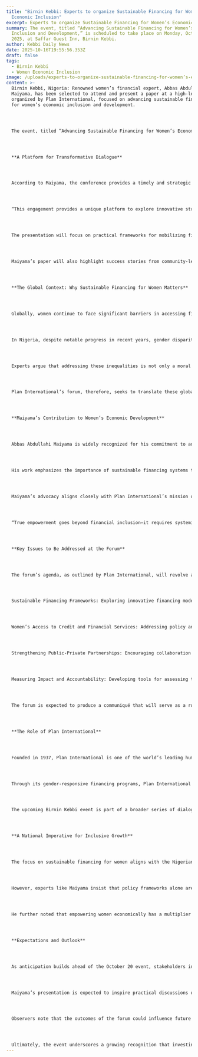 ```yaml
---
title: "Birnin Kebbi: Experts to organize Sustainable Financing for Women’s
  Economic Inclusion"
excerpt: Experts to organize Sustainable Financing for Women’s Economic Inclusion
summary: The event, titled “Advancing Sustainable Financing for Women’s Economic
  Inclusion and Development,” is scheduled to take place on Monday, October 20,
  2025, at Saffar Guest Inn, Birnin Kebbi.
author: Kebbi Daily News
date: 2025-10-16T19:55:56.353Z
draft: false
tags:
  - Birnin Kebbi
  - Women Economic Inclusion
image: /uploads/experts-to-organize-sustainable-financing-for-women’s-economic-inclusion.jpg
content: >-
  Birnin Kebbi, Nigeria: Renowned women’s financial expert, Abbas Abdullahi
  Maiyama, has been selected to attend and present a paper at a high-level forum
  organized by Plan International, focused on advancing sustainable financing
  for women’s economic inclusion and development.




  The event, titled “Advancing Sustainable Financing for Women’s Economic Inclusion and Development,” is scheduled to take place on Monday, October 20, 2025, at Saffar Guest Inn, Birnin Kebbi. The forum is expected to bring together development practitioners, policymakers, gender advocates, financial experts, and representatives from civil society to deliberate on innovative mechanisms for financing women’s empowerment initiatives and promoting gender-responsive development at the subnational and national levels.




  **A Platform for Transformative Dialogue**




  According to Maiyama, the conference provides a timely and strategic opportunity to deepen discussions on sustainable financing models that address the systemic barriers hindering women’s full participation in economic life.




  “This engagement provides a unique platform to explore innovative strategies that promote sustainable financing, enhance women’s economic inclusion, and foster gender-responsive development,” he stated. “It also serves as an avenue for collaboration with key stakeholders, policymakers, and development partners committed to advancing women’s empowerment and inclusive growth.”




  The presentation will focus on practical frameworks for mobilizing financial resources, public-private partnerships, and community-driven solutions that can bridge the gender financing gap and unlock women’s economic potential in Nigeria and beyond.




  Maiyama’s paper will also highlight success stories from community-level programs, sustainable enterprise models, and inclusive policy reforms that have contributed to empowering women entrepreneurs, particularly in rural and underserved communities.




  **The Global Context: Why Sustainable Financing for Women Matters**




  Globally, women continue to face significant barriers in accessing finance, markets, and decision-making platforms. According to the World Bank, nearly one billion women worldwide remain excluded from formal financial systems, limiting their ability to save, invest, and contribute fully to economic growth.




  In Nigeria, despite notable progress in recent years, gender disparities in access to credit, land ownership, and financial services persist. Studies by UN Women and the Central Bank of Nigeria (CBN) show that less than 35% of Nigerian women entrepreneurs have access to formal loans or investment opportunities, largely due to restrictive collateral requirements and sociocultural barriers.




  Experts argue that addressing these inequalities is not only a moral imperative but also an economic necessity. Research by McKinsey Global Institute reveals that achieving gender parity in the workforce could add up to $28 trillion to global GDP by 2025.




  Plan International’s forum, therefore, seeks to translate these global conversations into actionable local strategies, empowering Nigerian women to become drivers of sustainable growth.




  **Maiyama’s Contribution to Women’s Economic Development**




  Abbas Abdullahi Maiyama is widely recognized for his commitment to advancing financial inclusion and women’s empowerment in Nigeria. Over the years, he has worked with multiple development agencies, microfinance institutions, and gender-focused initiatives to design inclusive financial products tailored to the needs of women in rural and semi-urban communities.




  His work emphasizes the importance of sustainable financing systems that combine accessibility, affordability, and adaptability. He has been instrumental in implementing projects that promote women-led cooperatives, microcredit schemes, and social enterprise models in northern Nigeria, particularly in Kebbi State, where women’s participation in trade and agriculture remains a cornerstone of local livelihoods.




  Maiyama’s advocacy aligns closely with Plan International’s mission of promoting equality for girls and empowering women through education, skills development, and access to economic opportunities.




  “True empowerment goes beyond financial inclusion—it requires systemic change that recognizes the economic value women contribute to their communities,” he said. “When women have access to finance, education, and decision-making platforms, entire societies thrive.”




  **Key Issues to Be Addressed at the Forum**




  The forum’s agenda, as outlined by Plan International, will revolve around four major themes:




  Sustainable Financing Frameworks: Exploring innovative financing models that align with global development goals, including impact investing, blended finance, and gender bonds.




  Women’s Access to Credit and Financial Services: Addressing policy and institutional bottlenecks that prevent women from accessing affordable loans and business support services.




  Strengthening Public-Private Partnerships: Encouraging collaboration between governments, the private sector, and international donors to support women-led enterprises and social innovation.




  Measuring Impact and Accountability: Developing tools for assessing the outcomes of gender-responsive financing and ensuring transparency in resource allocation.




  The forum is expected to produce a communiqué that will serve as a roadmap for policymakers, donors, and civil society organizations in shaping future interventions around women’s economic empowerment.




  **The Role of Plan International**




  Founded in 1937, Plan International is one of the world’s leading humanitarian and development organizations working to advance children’s rights and gender equality. In Nigeria, the organization has been instrumental in supporting initiatives around girls’ education, sexual and reproductive health, economic empowerment, and climate resilience.




  Through its gender-responsive financing programs, Plan International seeks to break cycles of poverty by enabling women and girls to access financial resources and participate meaningfully in the economy.




  The upcoming Birnin Kebbi event is part of a broader series of dialogues aimed at localizing the 2030 Sustainable Development Goals (SDGs)—particularly Goal 5 (Gender Equality) and Goal 8 (Decent Work and Economic Growth)—within Nigeria’s development context.




  **A National Imperative for Inclusive Growth**




  The focus on sustainable financing for women aligns with the Nigerian government’s ongoing reforms to boost financial inclusion and support small and medium-sized enterprises (SMEs). Initiatives such as the Development Bank of Nigeria (DBN), the Women’s Fund for Economic Empowerment (WOFEE), and the CBN’s Financial Inclusion Strategy have laid the groundwork for more equitable access to finance.




  However, experts like Maiyama insist that policy frameworks alone are not enough—implementation and sustainability are key. “We must ensure that policies translate into practical outcomes for real women on the ground,” he emphasized. “Sustainable financing should be intentional, inclusive, and adaptable to local realities.”




  He further noted that empowering women economically has a multiplier effect—improving household income, enhancing education for children, and reducing poverty across communities.




  **Expectations and Outlook**




  As anticipation builds ahead of the October 20 event, stakeholders in development, finance, and gender advocacy view the forum as a milestone in the collective effort to make gender equality a central pillar of Nigeria’s economic strategy.




  Maiyama’s presentation is expected to inspire practical discussions on policy reform, financial innovation, and multi-sectoral collaboration. The engagement will also serve as a platform to strengthen partnerships between government agencies, donor organizations, and community-based women’s groups.




  Observers note that the outcomes of the forum could influence future state and federal-level programs focused on women’s entrepreneurship, especially within northern Nigeria where access to finance remains limited.




  Ultimately, the event underscores a growing recognition that investing in women is investing in the nation—a principle that guides both Plan International’s mission and the lifelong advocacy of experts like Abbas Abdullahi Maiyama.
---
```

